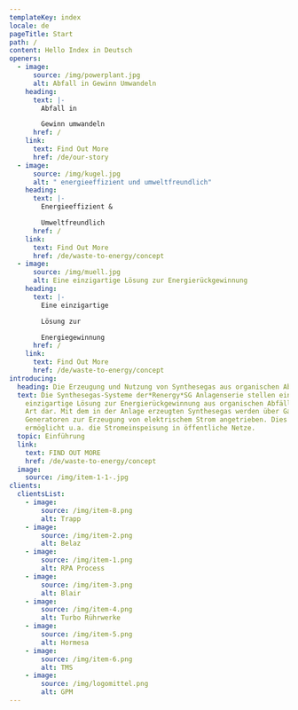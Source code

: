 ```yaml
---
templateKey: index
locale: de
pageTitle: Start
path: /
content: Hello Index in Deutsch
openers:
  - image:
      source: /img/powerplant.jpg
      alt: Abfall in Gewinn Umwandeln
    heading:
      text: |-
        Abfall in 

        Gewinn umwandeln
      href: /
    link:
      text: Find Out More
      href: /de/our-story
  - image:
      source: /img/kugel.jpg
      alt: " energieeffizient und umweltfreundlich"
    heading:
      text: |-
        Energieeffizient &

        Umweltfreundlich
      href: /
    link:
      text: Find Out More
      href: /de/waste-to-energy/concept
  - image:
      source: /img/muell.jpg
      alt: Eine einzigartige Lösung zur Energierückgewinnung
    heading:
      text: |-
        Eine einzigartige 

        Lösung zur 

        Energiegewinnung
      href: /
    link:
      text: Find Out More
      href: /de/waste-to-energy/concept
introducing:
  heading: Die Erzeugung und Nutzung von Synthesegas aus organischen Abfällen
  text: Die Synthesegas-Systeme der*Renergy*SG Anlagenserie stellen eine weltweit
    einzigartige Lösung zur Energierückgewinnung aus organischen Abfällen aller
    Art dar. Mit dem in der Anlage erzeugten Synthesegas werden über Gasmotoren
    Generatoren zur Erzeugung von elektrischem Strom angetrieben. Dies
    ermöglicht u.a. die Stromeinspeisung in öffentliche Netze.
  topic: Einführung
  link:
    text: FIND OUT MORE
    href: /de/waste-to-energy/concept
  image:
    source: /img/item-1-1-.jpg
clients:
  clientsList:
    - image:
        source: /img/item-8.png
        alt: Trapp
    - image:
        source: /img/item-2.png
        alt: Belaz
    - image:
        source: /img/item-1.png
        alt: RPA Process
    - image:
        source: /img/item-3.png
        alt: Blair
    - image:
        source: /img/item-4.png
        alt: Turbo Rührwerke
    - image:
        source: /img/item-5.png
        alt: Hormesa
    - image:
        source: /img/item-6.png
        alt: TMS
    - image:
        source: /img/logomittel.png
        alt: GPM
---
```

